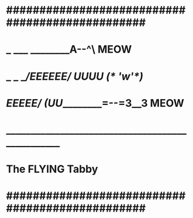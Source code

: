 # ################################################ #
#                                                  #
#    _   ___       ________A\--^\    MEOW          #
#  _  _  __/EEEEEE/  UUUU (* 'w'*)_                #
#    _EEEEE/ (_UU__________=--=3__3     MEOW       #
#                                                  # 
# ________________________________________________ #
#  The FLYING Tabby                                #
# ################################################ #

